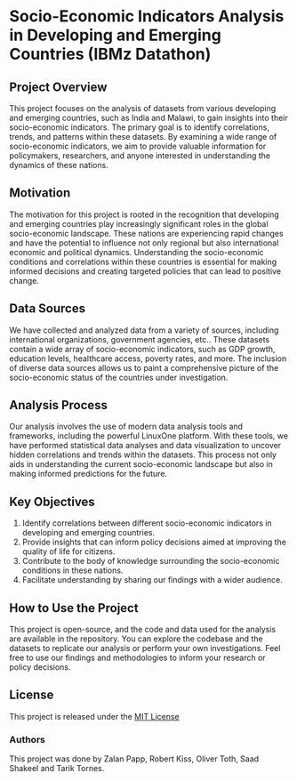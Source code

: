 # Socio-Economic Indicators Analysis in Developing and Emerging Countries (IBMz Datathon)

## Project Overview

This project focuses on the analysis of datasets from various developing and emerging countries, such as India and Malawi, to gain insights into their socio-economic indicators. The primary goal is to identify correlations, trends, and patterns within these datasets. By examining a wide range of socio-economic indicators, we aim to provide valuable information for policymakers, researchers, and anyone interested in understanding the dynamics of these nations.

## Motivation

The motivation for this project is rooted in the recognition that developing and emerging countries play increasingly significant roles in the global socio-economic landscape. These nations are experiencing rapid changes and have the potential to influence not only regional but also international economic and political dynamics. Understanding the socio-economic conditions and correlations within these countries is essential for making informed decisions and creating targeted policies that can lead to positive change.

## Data Sources

We have collected and analyzed data from a variety of sources, including international organizations, government agencies, etc.. These datasets contain a wide array of socio-economic indicators, such as GDP growth, education levels, healthcare access, poverty rates, and more. The inclusion of diverse data sources allows us to paint a comprehensive picture of the socio-economic status of the countries under investigation.

## Analysis Process

Our analysis involves the use of modern data analysis tools and frameworks, including the powerful LinuxOne platform. With these tools, we have performed statistical data analyses and data visualization to uncover hidden correlations and trends within the datasets. This process not only aids in understanding the current socio-economic landscape but also in making informed predictions for the future.

## Key Objectives

1. Identify correlations between different socio-economic indicators in developing and emerging countries.
2. Provide insights that can inform policy decisions aimed at improving the quality of life for citizens.
3. Contribute to the body of knowledge surrounding the socio-economic conditions in these nations.
4. Facilitate understanding by sharing our findings with a wider audience.

## How to Use the Project

This project is open-source, and the code and data used for the analysis are available in the repository. You can explore the codebase and the datasets to replicate our analysis or perform your own investigations. Feel free to use our findings and methodologies to inform your research or policy decisions.

## License

This project is released under the [MIT License](LICENSE)


### Authors
This project was done by Zalan Papp, Robert Kiss, Oliver Toth, Saad Shakeel and Tarik Tornes.
